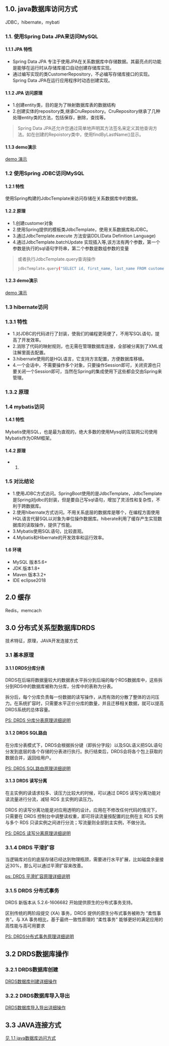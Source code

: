 ## 1.0. java数据库访问方式
JDBC，hibernate，mybati
### 1.1. 使用Spring Data JPA来访问MySQL
#### 1.1.1 JPA 特性

- Spring Data JPA 专注于使用JPA在关系数据库中存储数据。其最亮点的功能是能够在运行时从存储库接口自动创建存储库实现。
- 通过编写实现的类CustomerRepository，不必编写存储库接口的实现。Spring Data JPA在运行应用程序时动态创建实现。

#### 1.1.2 JPA 访问原理

- 1.创建entity类，目的是为了映射数据库表的数据结构
- 2.创建实体的repository类,继承CruRepository。CruRepository继承了几种处理entity类的方法，包括保存，删除，查找等。

> Spring Data JPA还允许您通过简单地声明其方法签名来定义其他查询方法。如在创建的Repoistory类中，使用findByLastName()显示。

#### 1.1.3 demo演示
[demo 演示]()

### 1.2 使用Spring JDBC访问MySQL
#### 1.2.1 特性
使用Spring构建的JdbcTemplate来访问存储在关系数据库中的数据。

#### 1.2.2 原理

- 1.创建customer对象
- 2.使用Spring提供的模板类JdbcTemplate，使用关系数据库和JDBC。
- 3.通过JdbcTemplate.execute 方法安装DDL(Data Definition Language)
- 4.通过JdbcTemplate.batchUpdate 实现插入等,该方法有两个参数，第一个参数是执行的sql语句字符串，第二个参数是数组参数的变量

> 或者执行JdbcTemplate.query查询操作
> ``` bash
> jdbcTemplate.query("SELECT id, first_name, last_name FROM customers WHERE first_name = ?", new Object[] { "Josh" }, (rs, rowNum) -> new Customer(rs.getLong("id"), rs.getString("first_name"), rs.getString("last_name"))).forEach(customer -> log.info(customer.toString()));
> ```

#### 1.2.3 demo演示
[demo 演示]()


### 1.3 hibernate访问
### 1.3.1 特性
- 1.对JDBC的代码进行了封装，使我们的编程更简便了，不用写SQL语句，提高了开发效率。
- 2.消除了代码的映射规则，也无需在管理数据库连接，全部被分离到了XML或注解里面去配置。
- 3.hibernate使用的是HQL语言，它支持方言配置，方便数据库移植。
- 4.一个会话中，不需要操作多个对象，只要操作Session即可，关闭资源也只要关闭一个Session即可，当然在Spring的集成使用下这些都会交由Spring来管理。
### 1.3.2 原理


### 1.4 mybatis访问
#### 1.4.1 特性
Mybatis使用SQL，也是最为直观的，绝大多数的使用Mysql的互联网公司使用Mybatis作为ORM框架。
#### 1.4.2 原理
- 1.


### 1.5 对比结论

- 1.使用JDBC方式访问。SpringBoot使用的是JdbcTemplate，JdbcTemplate是Spring对jdbc的封装，但是要自己写sql语句，增加了灵活性和复杂性，不利于跨数据库。
- 2.使用hibernate方式访问。不用关系底层的数据库是哪个，在编程方面使用HQL语言代替SQL以对象为单位操作数据库。hiberate利用了缓存产生实现数据库的读取操作，提供了性能。
- 3.Mybatis使用SQL语句，比较直观。
- 4.Mybatis和Hibernate的开发效率和运行效率。
#### 1.6 环境

- MySQL 版本5.6+
- JDK 版本1.8+
- Maven 版本3.2+
- IDE eclipse2018

## 2.0 缓存
Redis，memcach
## 3.0 分布式关系型数据库DRDS
技术特征，原理，JAVA开发连接方式
### 3.1 基本原理
#### 3.1.1 DRDS分库分表
DRDS在后端将数据量较大的数据表水平拆分到后端的每个RDS数据库中，这些拆分到RDS中的数据库被称为分库，分库中的表称为分表。

拆分后，每个分库负责每一份数据的读写操作，从而有效的分散了整体的访问压力。在系统扩容时，只需要水平正价分库的数量，并且迁移相关数据，就可以提高DRDS系统的总体容量。

[PS: DRDS 分库分表原理详细说明](https://help.aliyun.com/document_detail/29679.html?spm=a2c4g.11186623.6.556.eHQ1kR)
#### 3.1.2 DRDS SQL路由
在分库分表模式下，DRDS会根据拆分键（即拆分字段）以及SQL语义把SQL语句分发到底层的各个存储的分表进行执行。执行结束后，DRDS会将各个包上获取的数据合并，返回给用户。

[PS: DRDS SQL路由原理详细说明](https://help.aliyun.com/document_detail/29660.html?spm=a2c4g.11186623.6.557.BAttzc)
#### 3.1.3 DRDS 读写分离
在主实例的读请求较多、读压力比较大的时候，可以通过 DRDS 读写分离功能对读流量进行分流，减轻 RDS 主实例的读压力。

DRDS 的读写分离功能是对应用透明的设计。应用在不修改任何代码的情况下，只需要在 DRDS 控制台中调整读权重，即可将读流量按配置的比例在主 RDS 实例与多个 RDS 只读实例之间进行分流；写流量则全部到主实例，不做分流。

[PS: DRDS 读写分离原理详细说明](https://help.aliyun.com/document_detail/29681.html?spm=a2c4g.11186623.6.558.1L98kV)

### 3.1.4 DRDS 平滑扩容
当逻辑库对应的底层存储已经达到物理瓶颈，需要进行水平扩展，比如磁盘余量接近30%，那么可以通过平滑扩容来改善。

[ps: DRDS 平滑扩容原理详细说明](https://help.aliyun.com/document_detail/52132.html?spm=a2c4g.11186623.6.559.NYTJNL)

### 3.1.5 DRDS 分布式事务
DRDS 新版本从 5.2.6-1606682 开始提供原生的分布式事务支持。

区别传统的两阶段提交 (XA) 事务，DRDS 提供的原生分布式事务被称为 “柔性事务”。与 XA 事务相比，基于最终一致性原理的 “柔性事务” 能够更好的满足应用的高性能与高可用要求

[PS: DRDS分布式事务原理详细说明](https://help.aliyun.com/document_detail/71230.html?spm=a2c4g.11186623.6.560.YImfS1)

## 3.2 DRDS数据库操作
### 3.2.1 DRDS数据库创建
[DRDS数据库创建详细操作](https://help.aliyun.com/document_detail/50067.html?spm=a2c4g.11186623.6.550.ngxpmA)
### 3.2.2 DRDS数据库导入导出
[DRDS数据库导入导出详细操作](https://help.aliyun.com/document_detail/53106.html?spm=a2c4g.11186623.6.615.kxJgOr)

## 3.3 JAVA连接方式
[见 1.1 java数据库访问方式]()